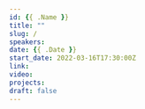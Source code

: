 ```yaml
---
id: {{ .Name }}
title: ""
slug: / 
speakers:
date: {{ .Date }}
start_date: 2022-03-16T17:30:00Z
link:  
video: 
projects: 
draft: false
---
```


